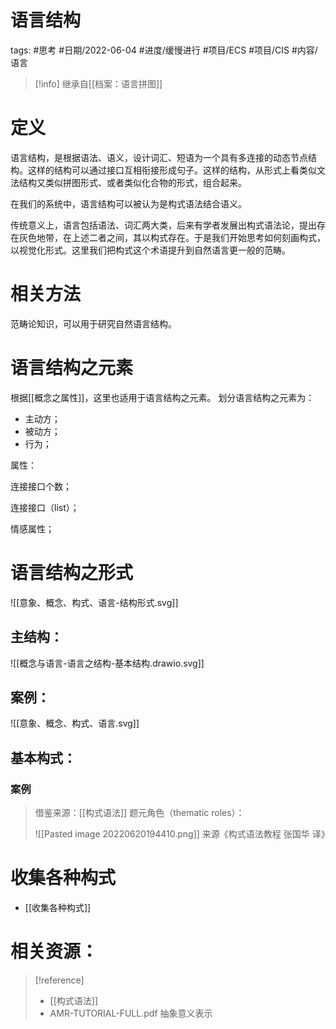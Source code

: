 # 语言结构


tags: #思考 #日期/2022-06-04 #进度/缓慢进行 #项目/ECS #项目/CIS #内容/语言 


> [!info] 
> 继承自[[档案：语言拼图]]


# 定义

语言结构，是根据语法、语义，设计词汇、短语为一个具有多连接的动态节点结构。这样的结构可以通过接口互相衔接形成句子。这样的结构，从形式上看类似文法结构又类似拼图形式、或者类似化合物的形式，组合起来。

在我们的系统中，语言结构可以被认为是构式语法结合语义。

传统意义上，语言包括语法、词汇两大类，后来有学者发展出构式语法论，提出存在灰色地带，在上述二者之间，其以构式存在。于是我们开始思考如何刻画构式，以视觉化形式。这里我们把构式这个术语提升到自然语言更一般的范畴。


# 相关方法

范畴论知识，可以用于研究自然语言结构。





# 语言结构之元素
根据[[概念之属性]]，这里也适用于语言结构之元素。
划分语言结构之元素为：
- 主动方；
- 被动方；
- 行为；



属性：

连接接口个数；

连接接口（list）；

情感属性；


# 语言结构之形式

![[意象、概念、构式、语言-结构形式.svg]]


## 主结构：

![[概念与语言-语言之结构-基本结构.drawio.svg]]


## 案例：

![[意象、概念、构式、语言.svg]]



## 基本构式：



### 案例



> 借鉴来源：[[构式语法]]
> 题元角色（thematic roles）：
> 
> ![[Pasted image 20220620194410.png]]
> 来源《构式语法教程 张国华 译》




# 收集各种构式

- [[收集各种构式]]








# 相关资源：

> [!reference] 
> - [[构式语法]]
> - AMR-TUTORIAL-FULL.pdf 抽象意义表示